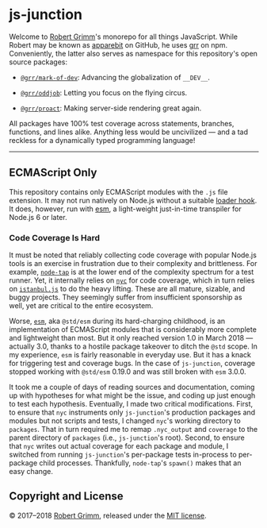 # js-junction

Welcome to [Robert Grimm](http://apparebit.com)'s monorepo for all things
JavaScript. While Robert may be known as
[apparebit](https://github.com/apparebit) on GitHub, he uses
[grr](https://www.npmjs.com/~grr) on npm. Conveniently, the latter also serves
as namespace for this repository's open source packages:

 *  [`@grr/mark-of-dev`](https://github.com/apparebit/js-junction/tree/master/packages/mark-of-dev):
    Advancing the globalization of `__DEV__`.

 *  [`@grr/oddjob`](https://github.com/apparebit/js-junction/tree/master/packages/oddjob):
    Letting you focus on the flying circus.

 *  [`@grr/proact`](https://github.com/apparebit/js-junction/tree/master/packages/proact):
    Making server-side rendering great again.

All packages have 100% test coverage across statements, branches, functions, and
lines alike. Anything less would be uncivilized — and a tad reckless for a
dynamically typed programming language!

--------------------------------------------------------------------------------

## ECMAScript Only

This repository contains only ECMAScript modules with the `.js` file extension.
It may not run natively on Node.js without a suitable [loader
hook](https://nodejs.org/dist/latest-v9.x/docs/api/esm.html#esm_loader_hooks).
It does, however, run with [esm](https://github.com/standard-things/esm), a
light-weight just-in-time transpiler for Node.js 6 or later.

### Code Coverage Is Hard

It must be noted that reliably collecting code coverage with popular Node.js
tools is an exercise in frustration due to their complexity and brittleness. For
example, [`node-tap`](https://github.com/tapjs/node-tap) is at the lower end of
the complexity spectrum for a test runner. Yet, it internally relies on
[`nyc`](https://github.com/istanbuljs/nyc) for code coverage, which in turn
relies on [`istanbul.js`](https://github.com/istanbuljs/istanbuljs) to do the
heavy lifting. These are all mature, sizable, and buggy projects. They seemingly
suffer from insufficient sponsorship as well, yet are critical to the entire
ecosystem.

Worse, [`esm`](https://github.com/standard-things/esm), aka `@std/esm` during
its hard-charging childhood, is an implementation of ECMAScript modules that is
considerably more complete and lightweight than most. But it only reached
version 1.0 in March 2018 — actually 3.0, thanks to a hostile package takeover
to ditch the `@std` scope. In my experience, `esm` is fairly reasonable in
everyday use. But it has a knack for triggering test and coverage bugs. In the
case of `js-junction`, coverage stopped working with `@std/esm` 0.19.0 and was
still broken with `esm` 3.0.0.

It took me a couple of days of reading sources and documentation, coming up with
hypotheses for what might be the issue, and coding up just enough to test each
hypothesis. Eventually, I made two critical modifications. First, to ensure that
`nyc` instruments only `js-junction`'s production packages and modules but not
scripts and tests, I changed `nyc`'s working directory to `packages`. That in
turn required me to remap `.nyc_output` and `coverage` to the parent directory
of `packages` (i.e., `js-junction`'s root). Second, to ensure that `nyc` writes
out actual coverage for each package and module, I switched from running
`js-junction`'s per-package tests in-process to per-package child processes.
Thankfully, `node-tap`'s `spawn()` makes that an easy change.

## Copyright and License

© 2017–2018 [Robert Grimm](http://apparebit.com), released under the [MIT
license](LICENSE).
